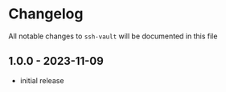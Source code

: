 # Changelog

All notable changes to `ssh-vault` will be documented in this file

## 1.0.0 - 2023-11-09

- initial release
